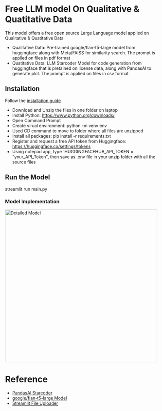 # Free LLM model On Qualitative & Quatitative Data 
This model offers a free open source Large Language model applied on Qualitative & Quatitative Data
* Qualitative Data: Pre-trained google/flan-t5-large model from huggingface along with Meta/FAISS for similarity search. The prompt is applied on files in pdf format
* Quatitative Data: LLM Starcoder Model for code generation from huggingface that is pretained on license data, along with PandasAI to generate plot. The prompt is applied on files in csv format

## Installation
Follow the [installation guide](https://github.com/chenliseu/Open-Source-LLM-on-qualitative-and-quantitative-data/blob/main/Installation_Guide.txt)
* Download and Unzip the files in one folder on laptop
* Install Python: https://www.python.org/downloads/
* Open Command Prompt
* Create virual environment: python -m venv env
* Used CD command to move to folder where all files are unzipped
* Install all packages: pip install -r requirements.txt
* Register and request a free API token from Huggingface: https://huggingface.co/settings/tokens
* Using notepad app, type `HUGGINGFACEHUB_API_TOKEN = "your_API_Token", then save as .env file in your unzip folder with all the source files

## Run the Model 
streamlit run main.py

### Model Implementation
<img src="https://github.com/chenliseu/Open-Source-LLM-on-qualitative-and-quantitative-data/raw/main/model_intro.png" alt="Detailed Model" width="500">

# Reference
* [PandasAI Starcoder](https://github.com/Sinaptik-AI/pandas-ai/discussions/60)
* [google/flan-t5-large Model](https://huggingface.co/google/flan-t5-large)
* [Streamlit File Uploader](https://docs.streamlit.io/develop/api-reference/widgets/st.file_uploader)

